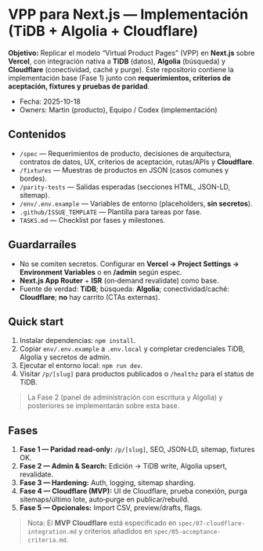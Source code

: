 # VPP para Next.js — Implementación (TiDB + Algolia + Cloudflare)

**Objetivo:** Replicar el modelo “Virtual Product Pages” (VPP) en **Next.js** sobre **Vercel**, con integración nativa a **TiDB** (datos), **Algolia** (búsqueda) y **Cloudflare** (conectividad, caché y purge).
Este repositorio contiene la implementación base (Fase 1) junto con **requerimientos, criterios de aceptación, fixtures y pruebas de paridad**.

- Fecha: 2025-10-18
- Owners: Martin (producto), Equipo / Codex (implementación)

## Contenidos
- `/spec` — Requerimientos de producto, decisiones de arquitectura, contratos de datos, UX, criterios de aceptación, rutas/APIs y **Cloudflare**.
- `/fixtures` — Muestras de productos en JSON (casos comunes y bordes).
- `/parity-tests` — Salidas esperadas (secciones HTML, JSON-LD, sitemap).
- `/env/.env.example` — Variables de entorno (placeholders, **sin secretos**).
- `.github/ISSUE_TEMPLATE` — Plantilla para tareas por fase.
- `TASKS.md` — Checklist por fases y milestones.

## Guardarraíles
- No se comiten secretos. Configurar en **Vercel → Project Settings → Environment Variables** o en **/admin** según espec.
- **Next.js App Router** + **ISR** (on‑demand revalidate) como base.
- Fuente de verdad: **TiDB**; búsqueda: **Algolia**; conectividad/caché: **Cloudflare**; **no** hay carrito (CTAs externas).

## Quick start

1. Instalar dependencias: `npm install`.
2. Copiar `env/.env.example` a `.env.local` y completar credenciales TiDB, Algolia y secretos de admin.
3. Ejecutar el entorno local: `npm run dev`.
4. Visitar `/p/[slug]` para productos publicados o `/healthz` para el status de TiDB.

> La Fase 2 (panel de administración con escritura y Algolia) y posteriores se implementarán sobre esta base.

## Fases
1. **Fase 1 — Paridad read-only:** `/p/[slug]`, SEO, JSON‑LD, sitemap, fixtures OK.
2. **Fase 2 — Admin & Search:** Edición → TiDB write, Algolia upsert, revalidate.
3. **Fase 3 — Hardening:** Auth, logging, sitemap sharding.
4. **Fase 4 — Cloudflare (MVP):** UI de Cloudflare, prueba conexión, purga sitemaps/último lote, auto‑purge en publicar/rebuild.
5. **Fase 5 — Opcionales:** Import CSV, preview/drafts, flags.

> Nota: El **MVP Cloudflare** está especificado en `spec/07-cloudflare-integration.md` y criterios añadidos en `spec/05-acceptance-criteria.md`.
